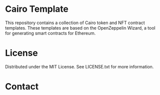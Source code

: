 # Cairo Template

This repository contains a collection of Cairo token and NFT contract templates. These templates are based on the OpenZeppelin Wizard, a tool for generating smart contracts for Ethereum.

# License
Distributed under the MIT License. See LICENSE.txt for more information.

# Contact
